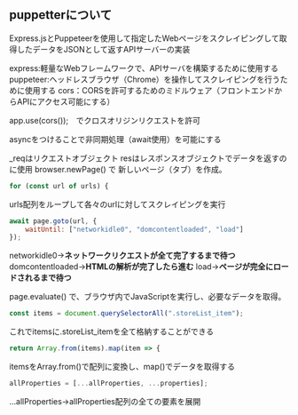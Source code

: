 ## puppetterについて

Express.jsとPuppeteerを使用して指定したWebページをスクレイピングして取得したデータをJSONとして返すAPIサーバーの実装

express:軽量なWebフレームワークで、APIサーバを構築するために使用する
puppeteer:ヘッドレスブラウザ（Chrome）を操作してスクレイピングを行うために使用する
cors：CORSを許可するためのミドルウェア（フロントエンドからAPIにアクセス可能にする）

app.use(cors());　でクロスオリジンリクエストを許可

asyncをつけることで非同期処理（await使用）を可能にする

_reqはリクエストオブジェクト
resはレスポンスオブジェクトでデータを返すのに使用
browser.newPage() で 新しいページ（タブ）を作成。
```javascript
for (const url of urls) {
```
urls配列をループして各々のurlに対してスクレイピングを実行

```javascript
await page.goto(url, {
    waitUntil: ["networkidle0", "domcontentloaded", "load"]
});
```
networkidle0→**ネットワークリクエストが全て完了するまで待つ**
domcontentloaded→**HTMLの解析が完了したら進む**
load→**ページが完全にロードされるまで待つ**

page.evaluate() で、ブラウザ内でJavaScriptを実行し、必要なデータを取得。
```javascript
const items = document.querySelectorAll(".storeList_item");
```
これでitemsに.storeList_itemを全て格納することができる

```javascript
return Array.from(items).map(item => {
```

itemsをArray.from()で配列に変換し、map()でデータを取得する

```javascript
allProperties = [...allProperties, ...properties];
```
...allProperties→allProperties配列の全ての要素を展開

